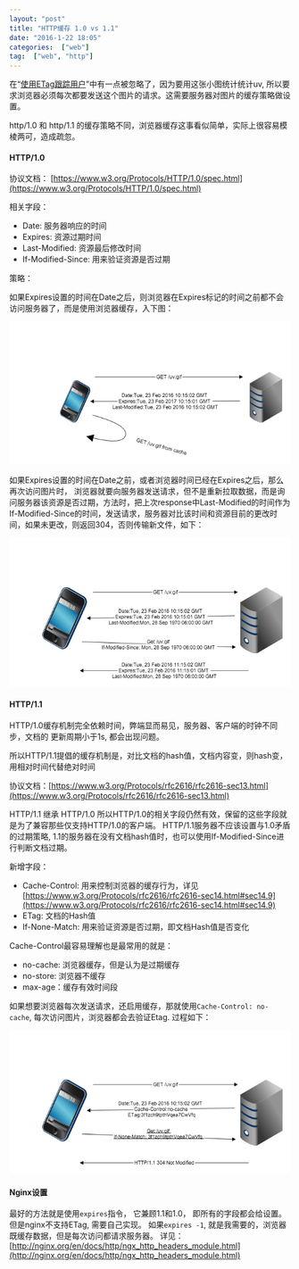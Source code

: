 ```yaml
---
layout: "post"
title: "HTTP缓存 1.0 vs 1.1"
date: "2016-1-22 18:05"
categories:  ["web"]
tag:  ["web", "http"]
---
```


在“[使用ETag跟踪用户](/web/nginx/2016/01/21/trace-user)”中有一点被忽略了，因为要用这张小图统计统计uv, 所以要求浏览器必须每次都要发送这个图片的请求。这需要服务器对图片的缓存策略做设置。

http/1.0 和 http/1.1 的缓存策略不同，浏览器缓存这事看似简单，实际上很容易模棱两可，造成疏忽。

#### HTTP/1.0

协议文档： [https://www.w3.org/Protocols/HTTP/1.0/spec.html](https://www.w3.org/Protocols/HTTP/1.0/spec.html)

相关字段：

* Date: 服务器响应的时间
* Expires: 资源过期时间
* Last-Modified: 资源最后修改时间
* If-Modified-Since: 用来验证资源是否过期

策略：

如果Expires设置的时间在Date之后，则浏览器在Expires标记的时间之前都不会访问服务器了，而是使用浏览器缓存，入下图：

![](/assets/pic/2016/02/http1.0cache1.png)

如果Expires设置的时间在Date之前，或者浏览器时间已经在Expires之后，那么再次访问图片时， 浏览器就要向服务器发送请求，但不是重新拉取数据，而是询问服务器该资源是否过期，方法时，把上次response中Last-Modified的时间作为If-Modified-Since的时间，发送请求，服务器对比该时间和资源目前的更改时间，如果未更改，则返回304，否则传输新文件，如下：

![](/assets/pic/2016/02/http-1.0-cache2.png)

#### HTTP/1.1

HTTP/1.0缓存机制完全依赖时间，弊端显而易见，服务器、客户端的时钟不同步，文档的
更新周期小于1s, 都会出现问题。

所以HTTP/1.1提倡的缓存机制是，对比文档的hash值，文档内容变，则hash变，用相对时间代替绝对时间

协议文档：[https://www.w3.org/Protocols/rfc2616/rfc2616-sec13.html](https://www.w3.org/Protocols/rfc2616/rfc2616-sec13.html)

HTTP/1.1 继承 HTTP/1.0 所以HTTP/1.0的相关字段仍然有效，保留的这些字段就是为了兼容那些仅支持HTTP/1.0的客户端。 HTTP/1.1服务器不应该设置与1.0矛盾的过期策略, 1.1的服务器在没有文档hash值时，也可以使用If-Modified-Since进行判断文档过期。

新增字段：

* Cache-Control: 用来控制浏览器的缓存行为，详见[https://www.w3.org/Protocols/rfc2616/rfc2616-sec14.html#sec14.9](https://www.w3.org/Protocols/rfc2616/rfc2616-sec14.html#sec14.9)
* ETag: 文档的Hash值
* If-None-Match: 用来验证资源是否过期，即文档Hash值是否变化

Cache-Control最容易理解也是最常用的就是：

* no-cache: 浏览器缓存，但是认为是过期缓存
* no-store: 浏览器不缓存
* max-age：缓存有效时间段

如果想要浏览器每次发送请求，还启用缓存，那就使用`Cache-Control: no-cache`, 每次访问图片，浏览器都会去验证Etag.  过程如下：

![](/assets/pic/2016/02/http1.1-cache.png)

#### Nginx设置

最好的方法就是使用`expires`指令， 它兼顾1.1和1.0，  即所有的字段都会给设置。但是nginx不支持ETag, 需要自己实现。
如果`expires -1`, 就是我需要的，浏览器既缓存数据，但是每次访问都请求服务器。
详见： [http://nginx.org/en/docs/http/ngx_http_headers_module.html](http://nginx.org/en/docs/http/ngx_http_headers_module.html)
